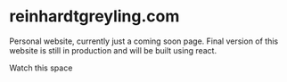# reinhardtgreyling.com
Personal website, currently just a coming soon page.
Final version of this website is still in production 
and will be built using react.

Watch this space

